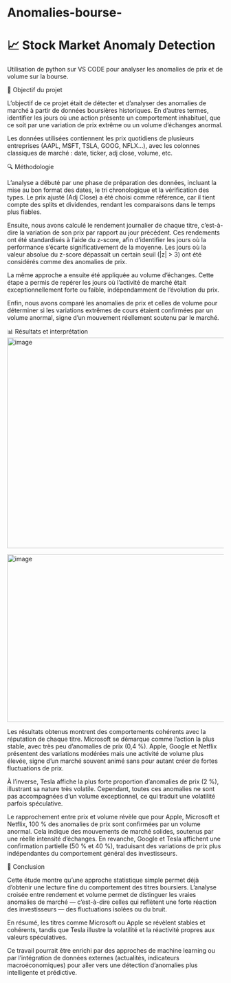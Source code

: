 # Anomalies-bourse-

# 📈 Stock Market Anomaly Detection

Utilisation de python sur VS CODE pour analyser les anomalies de prix et de volume sur la bourse.

🎯 Objectif du projet

L’objectif de ce projet était de détecter et d’analyser des anomalies de marché à partir de données boursières historiques. En d’autres termes, identifier les jours où une action présente un comportement inhabituel, que ce soit par une variation de prix extrême ou un volume d’échanges anormal.

Les données utilisées contiennent les prix quotidiens de plusieurs entreprises (AAPL, MSFT, TSLA, GOOG, NFLX…), avec les colonnes classiques de marché : date, ticker, adj close, volume, etc.

🔍 Méthodologie

L’analyse a débuté par une phase de préparation des données, incluant la mise au bon format des dates, le tri chronologique et la vérification des types. Le prix ajusté (Adj Close) a été choisi comme référence, car il tient compte des splits et dividendes, rendant les comparaisons dans le temps plus fiables.

Ensuite, nous avons calculé le rendement journalier de chaque titre, c’est-à-dire la variation de son prix par rapport au jour précédent. Ces rendements ont été standardisés à l’aide du z-score, afin d’identifier les jours où la performance s’écarte significativement de la moyenne. Les jours où la valeur absolue du z-score dépassait un certain seuil (|z| > 3) ont été considérés comme des anomalies de prix.

La même approche a ensuite été appliquée au volume d’échanges. Cette étape a permis de repérer les jours où l’activité de marché était exceptionnellement forte ou faible, indépendamment de l’évolution du prix.

Enfin, nous avons comparé les anomalies de prix et celles de volume pour déterminer si les variations extrêmes de cours étaient confirmées par un volume anormal, signe d’un mouvement réellement soutenu par le marché.

📊 Résultats et interprétation
<img width="989" height="490" alt="image" src="https://github.com/user-attachments/assets/066e852b-f0e2-4f3f-bd43-f15f240995da" />

<img width="989" height="390" alt="image" src="https://github.com/user-attachments/assets/36b134dd-b957-4d1a-abe2-4eeda79fdec4" />

Les résultats obtenus montrent des comportements cohérents avec la réputation de chaque titre. Microsoft se démarque comme l’action la plus stable, avec très peu d’anomalies de prix (0,4 %). Apple, Google et Netflix présentent des variations modérées mais une activité de volume plus élevée, signe d’un marché souvent animé sans pour autant créer de fortes fluctuations de prix.

À l’inverse, Tesla affiche la plus forte proportion d’anomalies de prix (2 %), illustrant sa nature très volatile. Cependant, toutes ces anomalies ne sont pas accompagnées d’un volume exceptionnel, ce qui traduit une volatilité parfois spéculative.

Le rapprochement entre prix et volume révèle que pour Apple, Microsoft et Netflix, 100 % des anomalies de prix sont confirmées par un volume anormal. Cela indique des mouvements de marché solides, soutenus par une réelle intensité d’échanges. En revanche, Google et Tesla affichent une confirmation partielle (50 % et 40 %), traduisant des variations de prix plus indépendantes du comportement général des investisseurs.

🧠 Conclusion

Cette étude montre qu’une approche statistique simple permet déjà d’obtenir une lecture fine du comportement des titres boursiers. L’analyse croisée entre rendement et volume permet de distinguer les vraies anomalies de marché — c’est-à-dire celles qui reflètent une forte réaction des investisseurs — des fluctuations isolées ou du bruit.

En résumé, les titres comme Microsoft ou Apple se révèlent stables et cohérents, tandis que Tesla illustre la volatilité et la réactivité propres aux valeurs spéculatives.

Ce travail pourrait être enrichi par des approches de machine learning ou par l’intégration de données externes (actualités, indicateurs macroéconomiques) pour aller vers une détection d’anomalies plus intelligente et prédictive.
